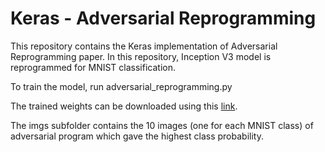 # Keras - Adversarial Reprogramming

This repository contains the Keras implementation of Adversarial Reprogramming paper. In this repository, Inception V3 model is reprogrammed for MNIST classification.

To train the model, run adversarial_reprogramming.py

The trained weights can be downloaded using this [link](https://drive.google.com/file/d/1PUaoonDEdfseL9F0lFONrEDednB2KUCd/view).

The imgs subfolder contains the 10 images (one for each MNIST class) of adversarial program which gave the highest class probability. 
